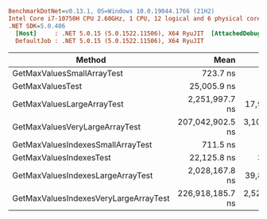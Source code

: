``` ini

BenchmarkDotNet=v0.13.1, OS=Windows 10.0.19044.1766 (21H2)
Intel Core i7-10750H CPU 2.60GHz, 1 CPU, 12 logical and 6 physical cores
.NET SDK=5.0.406
  [Host]     : .NET 5.0.15 (5.0.1522.11506), X64 RyuJIT  [AttachedDebugger]
  DefaultJob : .NET 5.0.15 (5.0.1522.11506), X64 RyuJIT


```
|                                Method |             Mean |           Error |          StdDev |  Gen 0 | Allocated |
|-------------------------------------- |-----------------:|----------------:|----------------:|-------:|----------:|
|            GetMaxValuesSmallArrayTest |         723.7 ns |        14.28 ns |        23.46 ns | 0.2518 |      2 KB |
|                      GetMaxValuesTest |      25,005.9 ns |        95.22 ns |        84.41 ns | 0.7324 |      5 KB |
|            GetMaxValuesLargeArrayTest |   2,251,997.7 ns |    17,978.48 ns |    15,937.45 ns |      - |      6 KB |
|        GetMaxValuesVeryLargeArrayTest | 207,042,902.5 ns | 3,101,093.76 ns | 5,512,191.01 ns |      - |      8 KB |
|     GetMaxValuesIndexesSmallArrayTest |         711.5 ns |         7.61 ns |         6.36 ns | 0.2670 |      2 KB |
|               GetMaxValuesIndexesTest |      22,125.8 ns |       326.74 ns |       376.27 ns | 0.5493 |      3 KB |
|     GetMaxValuesIndexesLargeArrayTest |   2,028,167.8 ns |    39,892.11 ns |    53,254.82 ns |      - |      6 KB |
| GetMaxValuesIndexesVeryLargeArrayTest | 226,918,185.7 ns | 2,524,760.35 ns | 2,238,134.29 ns |      - |      9 KB |
